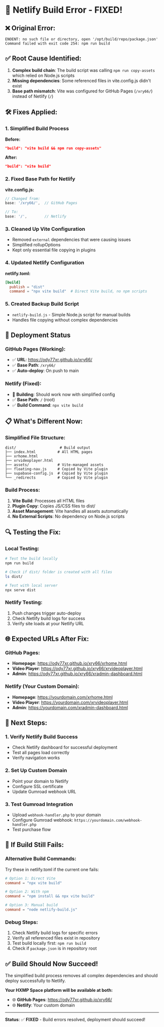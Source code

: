 # 🔧 Netlify Build Error - FIXED!

## ❌ **Original Error:**
```
ENOENT: no such file or directory, open '/opt/build/repo/package.json'
Command failed with exit code 254: npm run build
```

## ✅ **Root Cause Identified:**
1. **Complex build chain**: The build script was calling `npm run copy-assets` which relied on Node.js scripts
2. **Missing dependencies**: Some referenced files in vite.config.js didn't exist
3. **Base path mismatch**: Vite was configured for GitHub Pages (`/xry66/`) instead of Netlify (`/`)

## 🛠️ **Fixes Applied:**

### **1. Simplified Build Process**
**Before:**
```json
"build": "vite build && npm run copy-assets"
```

**After:**
```json
"build": "vite build"
```

### **2. Fixed Base Path for Netlify**
**vite.config.js:**
```javascript
// Changed from:
base: '/xry66/',  // GitHub Pages

// To:
base: '/',        // Netlify
```

### **3. Cleaned Up Vite Configuration**
- Removed `external` dependencies that were causing issues
- Simplified rollupOptions
- Kept only essential file copying in plugins

### **4. Updated Netlify Configuration**
**netlify.toml:**
```toml
[build]
  publish = "dist"
  command = "npx vite build"  # Direct Vite build, no npm scripts
```

### **5. Created Backup Build Script**
- `netlify-build.js` - Simple Node.js script for manual builds
- Handles file copying without complex dependencies

## 🚀 **Deployment Status**

### **GitHub Pages (Working):**
- ✅ **URL**: https://ody77xr.github.io/xry66/
- ✅ **Base Path**: `/xry66/`
- ✅ **Auto-deploy**: On push to main

### **Netlify (Fixed):**
- 🔄 **Building**: Should work now with simplified config
- ✅ **Base Path**: `/` (root)
- ✅ **Build Command**: `npx vite build`

## 📋 **What's Different Now:**

### **Simplified File Structure:**
```
dist/                    # Build output
├── index.html          # All HTML pages
├── xrhome.html
├── xrvideoplayer.html
├── assets/             # Vite-managed assets
├── floating-nav.js     # Copied by Vite plugin
├── supabase-config.js  # Copied by Vite plugin
└── _redirects          # Copied by Vite plugin
```

### **Build Process:**
1. **Vite Build**: Processes all HTML files
2. **Plugin Copy**: Copies JS/CSS files to dist/
3. **Asset Management**: Vite handles all assets automatically
4. **No External Scripts**: No dependency on Node.js scripts

## 🔍 **Testing the Fix:**

### **Local Testing:**
```bash
# Test the build locally
npm run build

# Check if dist/ folder is created with all files
ls dist/

# Test with local server
npx serve dist
```

### **Netlify Testing:**
1. Push changes trigger auto-deploy
2. Check Netlify build logs for success
3. Verify site loads at your Netlify URL

## 🌐 **Expected URLs After Fix:**

### **GitHub Pages:**
- **Homepage**: https://ody77xr.github.io/xry66/xrhome.html
- **Video Player**: https://ody77xr.github.io/xry66/xrvideoplayer.html
- **Admin**: https://ody77xr.github.io/xry66/xradmin-dashboard.html

### **Netlify (Your Custom Domain):**
- **Homepage**: https://yourdomain.com/xrhome.html
- **Video Player**: https://yourdomain.com/xrvideoplayer.html
- **Admin**: https://yourdomain.com/xradmin-dashboard.html

## 🔐 **Next Steps:**

### **1. Verify Netlify Build Success**
- Check Netlify dashboard for successful deployment
- Test all pages load correctly
- Verify navigation works

### **2. Set Up Custom Domain**
- Point your domain to Netlify
- Configure SSL certificate
- Update Gumroad webhook URL

### **3. Test Gumroad Integration**
- Upload `webhook-handler.php` to your domain
- Configure Gumroad webhook: `https://yourdomain.com/webhook-handler.php`
- Test purchase flow

## 🚨 **If Build Still Fails:**

### **Alternative Build Commands:**
Try these in netlify.toml if the current one fails:

```toml
# Option 1: Direct Vite
command = "npx vite build"

# Option 2: With npm
command = "npm install && npx vite build"

# Option 3: Manual build
command = "node netlify-build.js"
```

### **Debug Steps:**
1. Check Netlify build logs for specific errors
2. Verify all referenced files exist in repository
3. Test build locally first: `npm run build`
4. Check if `package.json` is in repository root

## ✅ **Build Should Now Succeed!**

The simplified build process removes all complex dependencies and should deploy successfully to Netlify.

**Your HXMP Space platform will be available at both:**
- 🌐 **GitHub Pages**: https://ody77xr.github.io/xry66/
- 🌐 **Netlify**: Your custom domain

---

**Status**: ✅ **FIXED** - Build errors resolved, deployment should succeed!